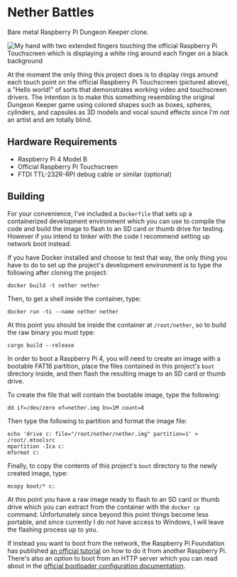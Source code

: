 # Nether Battles

Bare metal Raspberry Pi Dungeon Keeper clone.

![My hand with two extended fingers touching the official Raspberry Pi Touchscreen which is displaying a white ring around each finger on a black background](../../raw/main/rpi-ts.jpg)

At the moment the only thing this project does is to display rings around each touch point on the official Raspberry Pi Touchscreen (pictured above), a "Hello world!" of sorts that demonstrates working video and touchscreen drivers.  The intention is to make this something resembling the original Dungeon Keeper game using colored shapes such as boxes, spheres, cylinders, and capsules as 3D models and vocal sound effects since I'm not an artist and am totally blind.

## Hardware Requirements

* Raspberry Pi 4 Model B
* Official Raspberry Pi Touchscreen
* FTDI TTL-232R-RPI debug cable or similar (optional)

## Building

For your convenience, I've included a `Dockerfile` that sets up a containerized development environment which you can use to compile the code and build the image to flash to an SD card or thumb drive for testing.  However if you intend to tinker with the code I recommend setting up network boot instead.

If you have Docker installed and choose to test that way, the only thing you have to do to set up the project's development environment is to type the following after cloning the project:

    docker build -t nether nether

Then, to get a shell inside the container, type:

    docker run -ti --name nether nether

At this point you should be inside the container at `/root/nether`, so to build the raw binary you must type:

    cargo build --release

In order to boot a Raspberry Pi 4, you will need to create an image with a bootable FAT16 partition, place the files contained in this project's `boot` directory inside, and then flash the resulting image to an SD card or thumb drive.

To create the file that will contain the bootable image, type the following:

    dd if=/dev/zero of=nether.img bs=1M count=8

Then type the following to partition and format the image file:

    echo 'drive c: file="/root/nether/nether.img" partition=1' > /root/.mtoolsrc
    mpartition -Ica c:
    mformat c:

Finally, to copy the contents of this project's `boot` directory to the newly created image, type:

    mcopy boot/* c:

At this point you have a raw image ready to flash to an SD card or thumb drive which you can extract from the container with the `docker cp` command.  Unfortunately since beyond this point things become less portable, and since currently I do not have access to Windows, I will leave the flashing process up to you.

If instead you want to boot from the network, the Raspberry Pi Foundation has published [an official tutorial](https://www.raspberrypi.com/documentation/computers/remote-access.html#network-boot-your-raspberry-pi) on how to do it from another Raspberry Pi.  There's also an option to boot from an HTTP server which you can read about in the [official bootloader configuration documentation](https://www.raspberrypi.com/documentation/computers/raspberry-pi.html#raspberry-pi-4-bootloader-configuration).
